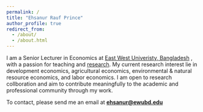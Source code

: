 ```yaml
---
permalink: /
title: "Ehsanur Rauf Prince"
author_profile: true
redirect_from: 
  - /about/
  - /about.html
---
```


I am a Senior Lecturer in Economics at [East West Univeristy, Bangladesh](https://ewubd.edu/) , with a passion for teaching and [research](https://scholar.google.com/citations?user=SIf1KlYAAAAJ&hl=en). My current research interest lie in development economics, agricultural economics, environmental & natural resource economics, and labor economics. I am open to research collboration and aim to contribute meaningfully to the academic and professional community through my work. 

To contact, please send me an email at **ehsanur@ewubd.edu**  

